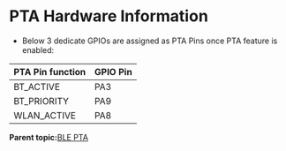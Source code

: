 # PTA Hardware Information

-   Below 3 dedicate GPIOs are assigned as PTA Pins once PTA feature is enabled:

|PTA Pin function|GPIO Pin|
|----------------|--------|
|BT\_ACTIVE|PA3|
|BT\_PRIORITY|PA9|
|WLAN\_ACTIVE|PA8|

**Parent topic:**[BLE PTA](GUID-B51CB84B-C796-47F2-B083-EB2F0302AC33.md)

